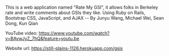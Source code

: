 This is a web application named "Rate My GSI", it allows folks in Berkeley rate and write comments about GSIs they like. Using Ruby on Rails, Bootstrap CSS, JavaScript, and AJAX
-- By Junyu Wang, Michael Wei, Sean Dong, Kun Qian

YouTube video: https://www.youtube.com/watch?v=BAvwJyZ_7hQ&feature=youtu.be

Website url: https://still-plains-1126.herokuapp.com/gsis
